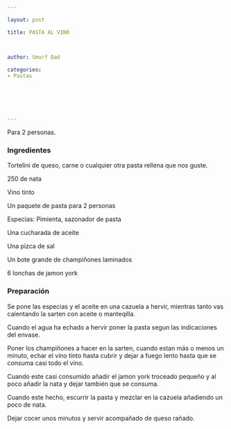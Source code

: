 ```yaml
---

layout: post

title: PASTA AL VINO



author: Smurf Dad

categories:
- Pastas






---
```


Para 2 personas.

<h3>Ingredientes</h3>Tortelini de queso, carne o cualquier otra pasta rellena que nos guste.

250 de nata

Vino tinto

Un paquete de pasta para 2 personas

Especias: Pimienta, sazonador de pasta

Una cucharada de aceite

Una pizca de sal

Un bote grande de champiñones laminados

6 lonchas de jamon york

<h3>Preparación</h3>Se pone las especias y el aceite en una cazuela a hervir, mientras tanto vas calentando la sarten con aceite o manteqilla.

Cuando el agua ha echado a hervir poner la pasta segun las indicaciones del envase.

Poner los champiñones a hacer en la sarten, cuando estan más o menos un minuto, echar el vino tinto hasta cubrir y dejar a fuego lento hasta que se consuma casi todo el vino.

Cuando este casi consumido añadir el jamon york troceado pequeño y al poco añadir la nata y dejar también que se consuma.

Cuando este hecho, escurrir la pasta y mezclar en la cazuela añadiendo un poco de nata.

Dejar cocer unos minutos y servir acompañado de queso rañado.